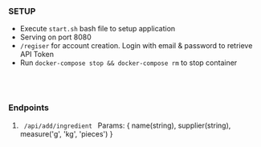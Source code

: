 <h3> SETUP </h3>
<ul>
	<li>Execute <code>start.sh</code> bash file to setup application</li>
	<li>Serving on port 8080</li>
	<li> <code>/regiser</code> for account creation. Login with email & password to retrieve API Token</li>
	<li>Run <code>docker-compose stop && docker-compose rm</code> to stop container</li>
</ul>

<br><br>

<h3>Endpoints</h3>

<ol>
	<li> <code> /api/add/ingredient </code> Params: { name(string), supplier(string), measure('g', 'kg', 'pieces') } </li>
</ol>

